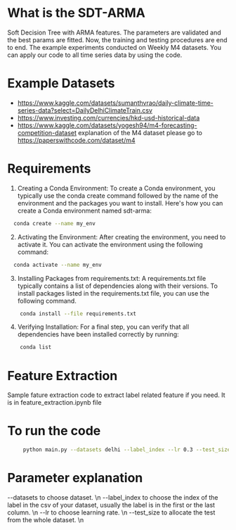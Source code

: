 # What is the SDT-ARMA

Soft Decision Tree with ARMA features. The parameters are validated and the best params are fitted. Now, the training and testing procedures are end to end. The example experiments conducted on Weekly M4 datasets. You can apply our code to all time series data by using the code. 

# Example Datasets
  
- https://www.kaggle.com/datasets/sumanthvrao/daily-climate-time-series-data?select=DailyDelhiClimateTrain.csv
- https://www.investing.com/currencies/hkd-usd-historical-data
- https://www.kaggle.com/datasets/yogesh94/m4-forecasting-competition-dataset
  explanation of the M4 dataset please go to https://paperswithcode.com/dataset/m4

# Requirements
  1. Creating a Conda Environment: To create a Conda environment, you typically use the conda create command followed by the name of the environment and the packages you want to install. Here's how you can create a Conda environment named sdt-arma:
  ```bash
    conda create --name my_env
  ```
  2. Activating the Environment: After creating the environment, you need to activate it. You can activate the environment using the following command: 
  ```bash
    conda activate --name my_env
  ```
  3. Installing Packages from requirements.txt: A requirements.txt file typically contains a list of dependencies along with their versions. To install packages listed in the requirements.txt file, you can use the following command.
  ```bash
      conda install --file requirements.txt
  ```
 4. Verifying Installation: For a final step, you can verify that all dependencies have been installed correctly by running:
  ```bash
      conda list
  ```
     
 
# Feature Extraction
Sample fature extraction code to extract label related feature if you need. It is in feature_extraction.ipynb file


# To run the code
```bash
     python main.py --datasets delhi --label_index --lr 0.3 --test_size 0.3 
```

# Parameter explanation
--datasets to choose dataset. \n
--label_index to choose the index of the label in the csv of your dataset, usually the label is in the first or the last column. \n
--lr to choose learning rate. \n
--test_size to allocate the test from the whole dataset. \n
